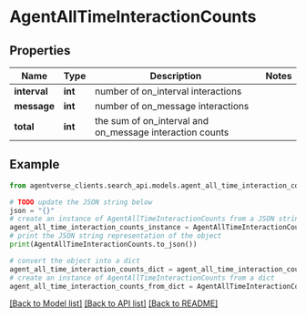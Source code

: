 # AgentAllTimeInteractionCounts


## Properties

Name | Type | Description | Notes
------------ | ------------- | ------------- | -------------
**interval** | **int** | number of on_interval interactions | 
**message** | **int** | number of on_message interactions | 
**total** | **int** | the sum of on_interval and on_message interaction counts | 

## Example

```python
from agentverse_clients.search_api.models.agent_all_time_interaction_counts import AgentAllTimeInteractionCounts

# TODO update the JSON string below
json = "{}"
# create an instance of AgentAllTimeInteractionCounts from a JSON string
agent_all_time_interaction_counts_instance = AgentAllTimeInteractionCounts.from_json(json)
# print the JSON string representation of the object
print(AgentAllTimeInteractionCounts.to_json())

# convert the object into a dict
agent_all_time_interaction_counts_dict = agent_all_time_interaction_counts_instance.to_dict()
# create an instance of AgentAllTimeInteractionCounts from a dict
agent_all_time_interaction_counts_from_dict = AgentAllTimeInteractionCounts.from_dict(agent_all_time_interaction_counts_dict)
```
[[Back to Model list]](../README.md#documentation-for-models) [[Back to API list]](../README.md#documentation-for-api-endpoints) [[Back to README]](../README.md)


